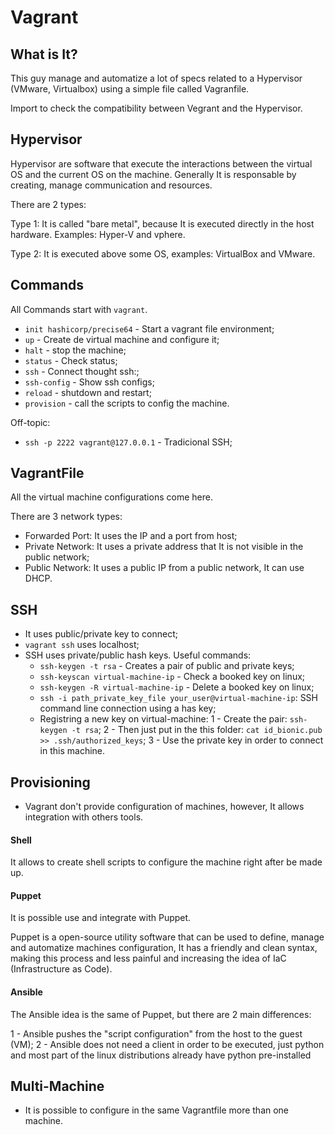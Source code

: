 # Vagrant

## What is It?

This guy manage and automatize a lot of specs related to a Hypervisor (VMware, Virtualbox) using a simple file called Vagranfile.

Import to check the compatibility between Vegrant and the Hypervisor.

## Hypervisor

Hypervisor are software that execute the interactions between the virtual OS and the current OS on the machine. Generally It is responsable by creating, manage communication and resources.

There are 2 types:

Type 1: It is called "bare metal", because It is executed directly in the host hardware. Examples: Hyper-V and vphere.

Type 2: It is executed above some OS, examples: VirtualBox and VMware.

## Commands

All Commands start with `vagrant`.

- `init hashicorp/precise64` - Start a vagrant file environment;
- `up` - Create de virtual machine and configure it;
- `halt` - stop the machine;
- `status` - Check status;
- `ssh` - Connect thought ssh:;
- `ssh-config` - Show ssh configs;
- `reload` - shutdown and restart;
- `provision` - call the scripts to config the machine.

Off-topic:

- `ssh -p 2222 vagrant@127.0.0.1` - Tradicional SSH;


## VagrantFile

All the virtual machine configurations come here.

There are 3 network types: 

- Forwarded Port: It uses the IP and a port from host; 
- Private Network: It uses a private address that It is not visible in the public network;
- Public Network: It uses a public IP from a public network, It can use DHCP.

## SSH

- It uses public/private key to connect;
- `vagrant ssh` uses localhost;
- SSH uses private/public hash keys. Useful commands:
    - `ssh-keygen -t rsa` - Creates a pair of public and private keys;
    - `ssh-keyscan virtual-machine-ip` - Check a booked key on linux;
    - `ssh-keygen -R virtual-machine-ip` - Delete a booked key on linux;
    - `ssh -i path_private_key_file your_user@virtual-machine-ip`: SSH command line connection using a has key;
    - Registring a new key on virtual-machine:
        1 - Create the pair: `ssh-keygen -t rsa`;
        2 - Then just put in the this folder: `cat id_bionic.pub >> .ssh/authorized_keys`;
        3 - Use the private key in order to connect in this machine.

## Provisioning

- Vagrant don't provide configuration of machines, however, It allows integration with others tools.

#### Shell

It allows to create shell scripts to configure the machine right after be made up.

#### Puppet

It is possible use and integrate with Puppet. 

Puppet is a open-source utility software that can be used to define, manage and automatize machines configuration, It has a friendly and clean syntax, making this process and less painful and increasing the idea of IaC (Infrastructure as Code).

#### Ansible

The Ansible idea is the same of Puppet, but there are 2 main differences:

1 - Ansible pushes the "script configuration" from the host to the guest (VM);
2 - Ansible does not need a client in order to be executed, just python and most part of the linux distributions already have python pre-installed

## Multi-Machine

- It is possible to configure in the same Vagrantfile more than one machine.